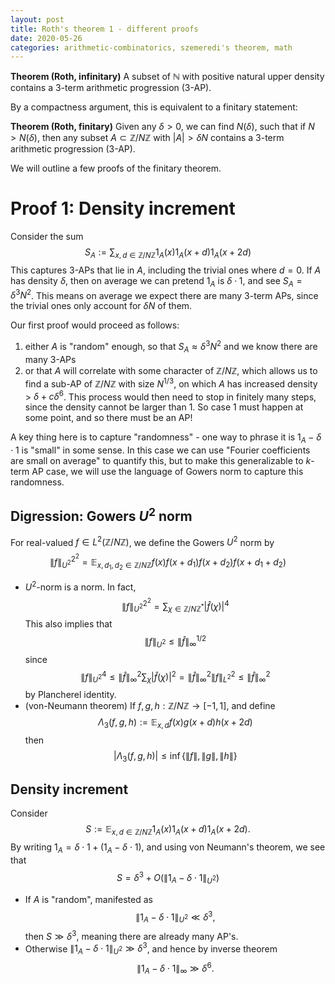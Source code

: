 ```yaml
---
layout: post
title: Roth's theorem 1 - different proofs
date: 2020-05-26
categories: arithmetic-combinatorics, szemeredi's theorem, math
---
```


**Theorem (Roth, infinitary)** A subset of $\mathbb{N}$ with positive natural upper density contains a 3-term arithmetic progression (3-AP).

By a compactness argument, this is equivalent to a finitary statement:

**Theorem (Roth, finitary)** Given any $\delta > 0$, we can find $N(\delta)$, such that if $N > N(\delta)$, then any subset $A \subset \mathbb{Z}/N\mathbb{Z}$ with $|A| > \delta N$ contains a 3-term arithmetic progression (3-AP).

We will outline a few proofs of the finitary theorem.

# Proof 1: Density increment

Consider the sum
$$S_A := \sum_{x, d \in \mathbb{Z}/N\mathbb{Z}} 1_A(x) 1_A(x+d) 1_A(x+2d)$$
This captures 3-APs that lie in $A$, including the trivial ones where $d = 0$. If $A$ has density $\delta$, then on average we can pretend $1_A$ is $\delta \cdot 1$, and see $S_A = \delta^3 N^2$. This means on average we expect there are many 3-term APs, since the trivial ones only account for $\delta N$ of them.

Our first proof would proceed as follows:

1. either $A$ is "random" enough, so that $S_A \approx \delta^3 N^2$ and we know there are many 3-APs
2. or that $A$ will correlate with some character of $\mathbb{Z}/N\mathbb{Z}$, which allows us to find a sub-AP of $\mathbb{Z}/N\mathbb{Z}$ with size $N^{1/3}$, on which $A$ has increased density > $\delta + c \delta^6$.
This process would then need to stop in finitely many steps, since the density cannot be larger than 1. So case 1 must happen at some point, and so there must be an AP!

A key thing here is to capture "randomness" - one way to phrase it is $1_A - \delta \cdot 1$ is "small" in some sense. In this case we can use "Fourier coefficients are small on average" to quantify this, but to make this generalizable to $k$-term AP case, we will use the language of Gowers norm to capture this randomness.

## Digression: Gowers $U^2$ norm
For real-valued $f \in L^2(\mathbb{Z}/N\mathbb{Z})$, we define the Gowers $U^2$ norm by
$$\|f\|_{U^2}^{2^2} = \mathbb{E}_{x,d_1,d_2 \in \mathbb{Z}/N\mathbb{Z}} f(x) f(x+d_1) f(x+d_2) f(x+d_1+d_2)$$

- $U^2$-norm is a norm. In fact,
$$\|f\|_{U^2}^{2^2} = \sum_{\chi \in \mathbb{Z}/N\mathbb{Z}^*} |\hat{f}(\chi)|^4$$
This also implies that
$$\|f\|_{U^2} \leq \|\hat{f}\|_{\infty}^{1/2}$$
since
$$\|f\|_{U^2}^4 \leq \|\hat{f}\|_{\infty}^2 \sum_{\chi} |\hat{f}(\chi)|^2 = \|\hat{f}\|_{\infty}^2 \|f\|_{L^2}^2 \leq \|\hat{f}\|_{\infty}^2$$
by Plancherel identity.
- (von-Neumann theorem) If $f, g, h: \mathbb{Z}/N\mathbb{Z} \to [-1, 1]$, and define $$\Lambda_3 (f, g, h) := \mathbb{E}_{x, d} f(x) g(x+d) h(x + 2d)$$
then $$|\Lambda_3 (f, g, h)| \leq \inf \{ \|f\|, \|g\|, \|h\| \}$$

## Density increment
Consider $$S := \mathbb{E}_{x, d \in \mathbb{Z}/N\mathbb{Z}} 1_A(x) 1_A(x+d) 1_A(x+2d).$$
By writing $1_A = \delta \cdot 1 + (1_A - \delta \cdot 1)$, and using von Neumann's theorem, we see that
$$S = \delta^3 + O(\|1_A - \delta \cdot 1\|_{U^2}) $$

- If $A$ is "random", manifested as $$\|1_A - \delta \cdot 1\|_{U^2} \ll \delta^3,$$ then $S \gg \delta^3$, meaning there are already many AP's.
- Otherwise $\|1_A - \delta \cdot 1\|_{U^2} \gg \delta^3$, and hence by inverse theorem $$\|1_A - \delta \cdot 1\|_{\infty} \gg \delta^6.$$
